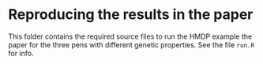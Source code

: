 # Reproducing the results in the paper

This folder contains the required source files to run the HMDP example the paper for the three pens 
with different genetic properties. See the file `run.R` for info. 

